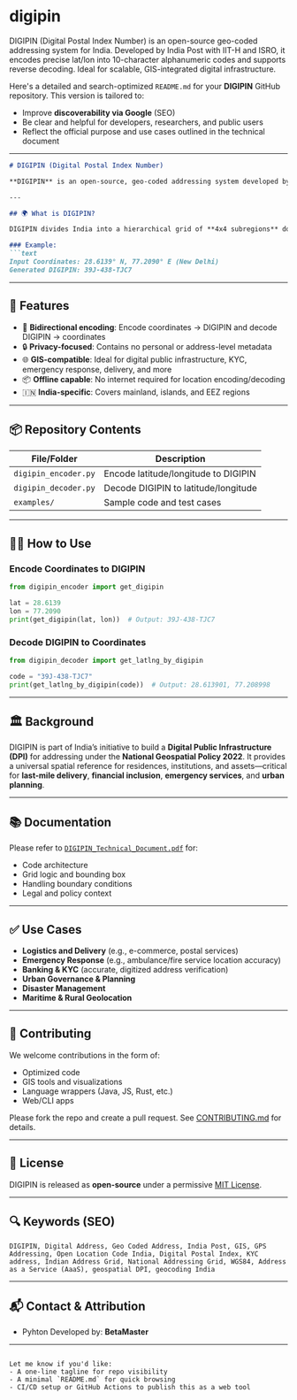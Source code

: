 # digipin
DIGIPIN (Digital Postal Index Number) is an open-source geo-coded addressing system for India. Developed by India Post with IIT-H and ISRO, it encodes precise lat/lon into 10-character alphanumeric codes and supports reverse decoding. Ideal for scalable, GIS-integrated digital infrastructure.

Here's a detailed and search-optimized `README.md` for your **DIGIPIN** GitHub repository. This version is tailored to:

* Improve **discoverability via Google** (SEO)
* Be clear and helpful for developers, researchers, and public users
* Reflect the official purpose and use cases outlined in the technical document

---

````markdown
# DIGIPIN (Digital Postal Index Number)

**DIGIPIN** is an open-source, geo-coded addressing system developed by the **Department of Posts, Ministry of Communications, Government of India** in collaboration with **IIT Hyderabad** and **ISRO (NRSC)**. It encodes geographical locations (latitude and longitude) into a **10-character alphanumeric code**, enabling a standardized, machine-readable, and privacy-preserving digital address reference.

---

## 🌍 What is DIGIPIN?

DIGIPIN divides India into a hierarchical grid of **4x4 subregions** down to ~3.8m x 3.8m precision, generating a **unique 10-digit alphanumeric code** for each grid cell.

### Example:
```text
Input Coordinates: 28.6139° N, 77.2090° E (New Delhi)
Generated DIGIPIN: 39J-438-TJC7
````

---

## 🚀 Features

* 🔁 **Bidirectional encoding**: Encode coordinates → DIGIPIN and decode DIGIPIN → coordinates
* 🔒 **Privacy-focused**: Contains no personal or address-level metadata
* 🌐 **GIS-compatible**: Ideal for digital public infrastructure, KYC, emergency response, delivery, and more
* 📦 **Offline capable**: No internet required for location encoding/decoding
* 🇮🇳 **India-specific**: Covers mainland, islands, and EEZ regions

---

## 📦 Repository Contents

| File/Folder                      | Description                             |
| -------------------------------- | --------------------------------------- |
| `digipin_encoder.py`             | Encode latitude/longitude to DIGIPIN    |
| `digipin_decoder.py`             | Decode DIGIPIN to latitude/longitude    |
| `examples/`                      | Sample code and test cases              |

---

## 🧑‍💻 How to Use

### Encode Coordinates to DIGIPIN

```python
from digipin_encoder import get_digipin

lat = 28.6139
lon = 77.2090
print(get_digipin(lat, lon))  # Output: 39J-438-TJC7
```

### Decode DIGIPIN to Coordinates

```python
from digipin_decoder import get_latlng_by_digipin

code = "39J-438-TJC7"
print(get_latlng_by_digipin(code))  # Output: 28.613901, 77.208998
```

---

## 🏛️ Background

DIGIPIN is part of India’s initiative to build a **Digital Public Infrastructure (DPI)** for addressing under the **National Geospatial Policy 2022**. It provides a universal spatial reference for residences, institutions, and assets—critical for **last-mile delivery**, **financial inclusion**, **emergency services**, and **urban planning**.

---

## 📚 Documentation

Please refer to [`DIGIPIN_Technical_Document.pdf`](./DIGIPIN_Technical_Document.pdf) for:

* Code architecture
* Grid logic and bounding box
* Handling boundary conditions
* Legal and policy context

---

## ✅ Use Cases

* **Logistics and Delivery** (e.g., e-commerce, postal services)
* **Emergency Response** (e.g., ambulance/fire service location accuracy)
* **Banking & KYC** (accurate, digitized address verification)
* **Urban Governance & Planning**
* **Disaster Management**
* **Maritime & Rural Geolocation**

---

## 🤝 Contributing

We welcome contributions in the form of:

* Optimized code
* GIS tools and visualizations
* Language wrappers (Java, JS, Rust, etc.)
* Web/CLI apps

Please fork the repo and create a pull request. See [CONTRIBUTING.md](./CONTRIBUTING.md) for details.

---

## 📜 License

DIGIPIN is released as **open-source** under a permissive [MIT License](./LICENSE).

---

## 🔍 Keywords (SEO)

```
DIGIPIN, Digital Address, Geo Coded Address, India Post, GIS, GPS Addressing, Open Location Code India, Digital Postal Index, KYC address, Indian Address Grid, National Addressing Grid, WGS84, Address as a Service (AaaS), geospatial DPI, geocoding India
```

---

## 📬 Contact & Attribution

* Pyhton Developed by: **BetaMaster**

---

```

Let me know if you'd like:
- A one-line tagline for repo visibility
- A minimal `README.md` for quick browsing
- CI/CD setup or GitHub Actions to publish this as a web tool
```
